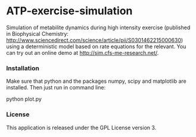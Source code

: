 # ATP-exercise-simulation
Simulation of metabilite dynamics during high intensity exercise (published in Biophysical Chemistry: http://www.sciencedirect.com/science/article/pii/S0301462215000630) using a deterministic model based on rate equations for the relevant. You can try out an online demo at http://sim.cfs-me-research.net/.

### Installation

Make sure that python and the packages numpy, scipy and matplotlib are installed. Then just run in command line:

python plot.py


### License
This application is released under the GPL License version 3.
